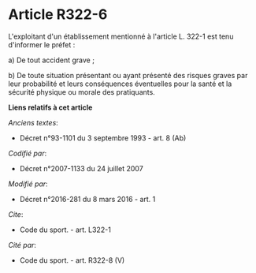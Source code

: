 # Article R322-6

L'exploitant d'un établissement mentionné à l'article L. 322-1 est tenu d'informer le préfet : 

a) De tout accident grave ; 

b) De toute situation présentant ou ayant présenté des risques graves par leur probabilité et leurs conséquences éventuelles
pour la santé et la sécurité physique ou morale des pratiquants.

**Liens relatifs à cet article**

_Anciens textes_:

  - Décret n°93-1101 du 3 septembre 1993 - art. 8 (Ab)

_Codifié par_:

  - Décret n°2007-1133 du 24 juillet 2007

_Modifié par_:

  - Décret n°2016-281 du 8 mars 2016 - art. 1

_Cite_:

  - Code du sport. - art. L322-1

_Cité par_:

  - Code du sport. - art. R322-8 (V)
